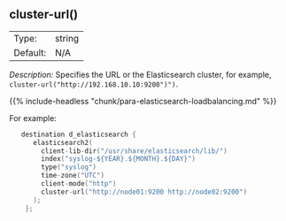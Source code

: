 ---
---
<!-- DISCLAIMER: This file is based on the syslog-ng Open Source Edition documentation https://github.com/balabit/syslog-ng-ose-guides/commit/2f4a52ee61d1ea9ad27cb4f3168b95408fddfdf2 and is used under the terms of The syslog-ng Open Source Edition Documentation License. The file has been modified by Axoflow. -->

## cluster-url()

|          |        |
| -------- | ------ |
| Type:    | string |
| Default: | N/A    |

*Description:* Specifies the URL or the Elasticsearch cluster, for example, `cluster-url("http://192.168.10.10:9200")")`.

{{% include-headless "chunk/para-elasticsearch-loadbalancing.md" %}}

For example:

```c
   destination d_elasticsearch {
      elasticsearch2(
        client-lib-dir("/usr/share/elasticsearch/lib/")
        index("syslog-${YEAR}.${MONTH}.${DAY}")
        type("syslog")
        time-zone("UTC")
        client-mode("http")
        cluster-url("http://node01:9200 http://node02:9200")
      );
    };
```

